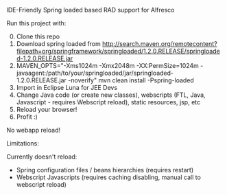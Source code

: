 IDE-Friendly Spring loaded  based RAD support for Alfresco

Run this project with:

0. Clone this repo
1. Download spring loaded from http://search.maven.org/remotecontent?filepath=org/springframework/springloaded/1.2.0.RELEASE/springloaded-1.2.0.RELEASE.jar
2. MAVEN_OPTS="-Xms1024m -Xmx2048m -XX:PermSize=1024m -javaagent:/path/to/your/springloaded/jar/springloaded-1.2.0.RELEASE.jar -noverify" mvn clean install -Pspring-loaded
3. Import in Eclipse Luna for JEE Devs
4. Change Java code (or create new classes), webscripts (FTL, Java, Javascript - requires Webscript reload), static resources, jsp, etc
5. Reload your browser!
6. Profit :)

No webapp reload!

Limitations:

Currently doesn't reload:

- Spring configuration files / beans hierarchies (requires restart)
- Webscript Javascripts (requires caching disabling, manual call to webscript reload)


